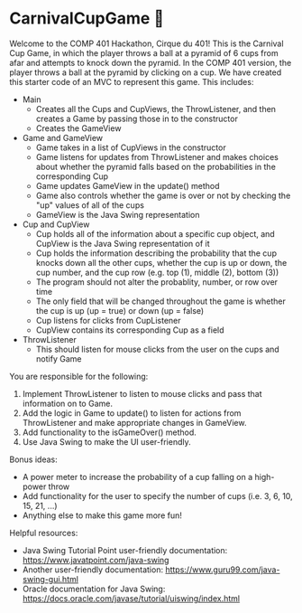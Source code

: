 # CarnivalCupGame 🤡
Welcome to the COMP 401 Hackathon, Cirque du 401! This is the Carnival Cup Game, in which the player throws a ball at a pyramid of 6 cups from afar and attempts to knock down the pyramid. In the COMP 401 version, the player throws a ball at the pyramid by clicking on a cup.
We have created this starter code of an MVC to represent this game. This includes:

* Main
  * Creates all the Cups and CupViews, the ThrowListener, and then creates a Game by passing those in to the constructor
  * Creates the GameView
* Game and GameView
  * Game takes in a list of CupViews in the constructor
  * Game listens for updates from ThrowListener and makes choices about whether the pyramid falls based on the probabilities in the corresponding Cup
  * Game updates GameView in the update() method
  * Game also controls whether the game is over or not by checking the "up" values of all of the cups
  * GameView is the Java Swing representation 
* Cup and CupView
  * Cup holds all of the information about a specific cup object, and CupView is the Java Swing representation of it
  * Cup holds the information describing the probability that the cup knocks down all the other cups, whether the cup is up or down, the cup number, and the cup row (e.g. top (1), middle (2), bottom (3))
  * The program should not alter the probablity, number, or row over time
  * The only field that will be changed throughout the game is whether the cup is up (up = true) or down (up = false)
  * Cup listens for clicks from CupListener
  * CupView contains its corresponding Cup as a field
* ThrowListener
  * This should listen for mouse clicks from the user on the cups and notify Game
  
You are responsible for the following:
1. Implement ThrowListener to listen to mouse clicks and pass that information on to Game.
2. Add the logic in Game to update() to listen for actions from ThrowListener and make appropriate changes in GameView.
3. Add functionality to the isGameOver() method.
4. Use Java Swing to make the UI user-friendly.
  
Bonus ideas:
* A power meter to increase the probability of a cup falling on a high-power throw
* Add functionality for the user to specify the number of cups (i.e. 3, 6, 10, 15, 21, ...)
* Anything else to make this game more fun! 
  
Helpful resources:
* Java Swing Tutorial Point user-friendly documentation: https://www.javatpoint.com/java-swing
* Another user-friendly documentation: https://www.guru99.com/java-swing-gui.html
* Oracle documentation for Java Swing: https://docs.oracle.com/javase/tutorial/uiswing/index.html
